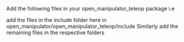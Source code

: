 Add the following files in your open_manipulator_teleop package i.e

add the files in the include folder here in open_manipulator/open_manipulator_teleop/include
Similarly add the remaining files in the respective folders
